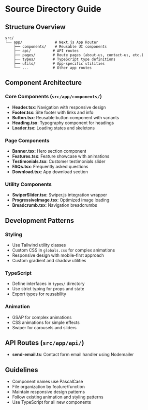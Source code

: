 # Source Directory Guide

## Structure Overview
```
src/
└── app/               # Next.js App Router
    ├── components/    # Reusable UI components
    ├── api/          # API routes
    ├── pages/        # Route pages (about-us, contact-us, etc.)
    ├── types/        # TypeScript type definitions
    ├── utils/        # App-specific utilities
    └── ...           # Other app routes
```

## Component Architecture

### Core Components (`src/app/components/`)
- **Header.tsx**: Navigation with responsive design
- **Footer.tsx**: Site footer with links and info
- **Button.tsx**: Reusable button component with variants
- **Heading.tsx**: Typography component for headings
- **Loader.tsx**: Loading states and skeletons

### Page Components
- **Banner.tsx**: Hero section component
- **Features.tsx**: Feature showcase with animations
- **Testimonials.tsx**: Customer testimonials slider
- **FAQs.tsx**: Frequently asked questions
- **Download.tsx**: App download section

### Utility Components
- **SwiperSlider.tsx**: Swiper.js integration wrapper
- **ProgressiveImage.tsx**: Optimized image loading
- **Breadcrumb.tsx**: Navigation breadcrumbs

## Development Patterns

### Styling
- Use Tailwind utility classes
- Custom CSS in `globals.css` for complex animations
- Responsive design with mobile-first approach
- Custom gradient and shadow utilities

### TypeScript
- Define interfaces in `types/` directory
- Use strict typing for props and state
- Export types for reusability

### Animation
- GSAP for complex animations
- CSS animations for simple effects
- Swiper for carousels and sliders

## API Routes (`src/app/api/`)
- **send-email.ts**: Contact form email handler using Nodemailer

## Guidelines
- Component names use PascalCase
- File organization by feature/function
- Maintain responsive design patterns
- Follow existing animation and styling patterns
- Use TypeScript for all new components